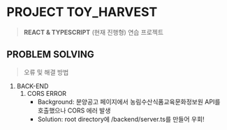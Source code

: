 # PROJECT TOY_HARVEST
> __REACT & TYPESCRIPT__ (현재 진행형) 연습 프로젝트

## PROBLEM SOLVING
> 오류 및 해결 방법

1. BACK-END
   1. CORS ERROR
      - Background: 분양공고 페이지에서 농림수산식품교육문화정보원 API를 호출했으나 CORS 에러 발생
      - Solution: root directory에 /backend/server.ts를 만들어 우회!
